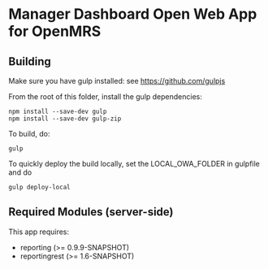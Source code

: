 # Manager Dashboard Open Web App for OpenMRS

## Building

Make sure you have gulp installed: see https://github.com/gulpjs

From the root of this folder, install the gulp dependencies:

    npm install --save-dev gulp
    npm install --save-dev gulp-zip

To build, do:

    gulp

To quickly deploy the build locally, set the LOCAL_OWA_FOLDER in gulpfile and do

    gulp deploy-local


## Required Modules (server-side)

This app requires:

* reporting (>= 0.9.9-SNAPSHOT)
* reportingrest (>= 1.6-SNAPSHOT)
